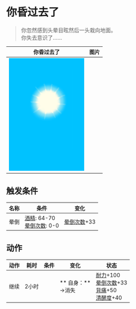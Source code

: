 # 你昏过去了  
> 你忽然感到头晕目眩然后一头栽向地面。<br>你失去意识了……  
  
  你昏过去了  |   图片   
 ----  |  ----:   
   |  <img decoding="async" src="Sprite/WeatherClear_Full.png" href="a.md" style="max-width:300px;max-height:300px;">   
  
## 触发条件  
名称  |  条件  |  变化  
----  |  ----  |  ----  
晕倒  |  [酒精](Alcohol.md): 64-70<br>[晕倒次数](FaintCounter.md): 0-0  |  [晕倒次数](FaintCounter.md)+33  
## 动作  
动作  |  耗时  |  条件  |  变化  |  状态  
----  |  ----  |  ----  |  ----  |  ----  
继续<br>  |  2小时  |    |  ** 自身：**<br>→消失  |  [耐力](Stamina.md)+100<br>[晕倒次数](FaintCounter.md)+33<br>[背痛](BackPain.md)+50<br>[清醒度](Wakefulness.md)+40  


<script>document.title="你昏过去了 - 卡牌生存百科 Card Survival Wiki";</script>